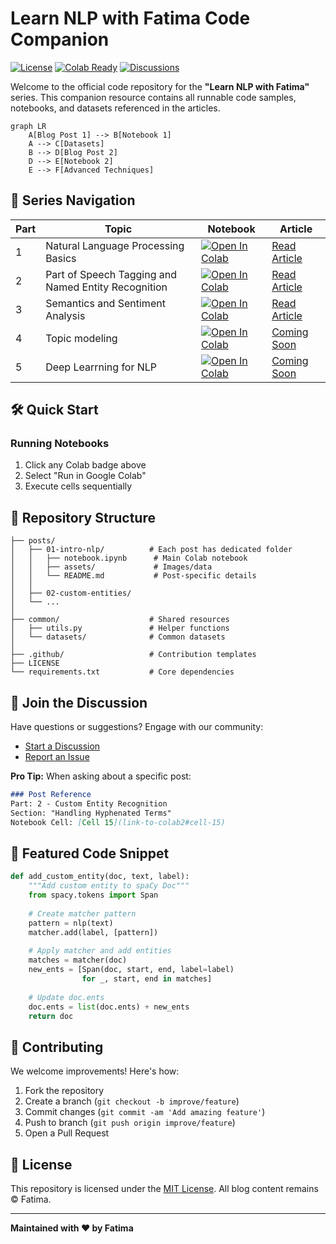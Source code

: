# Learn NLP with Fatima Code Companion


[![License](https://img.shields.io/badge/License-MIT-blue.svg)](LICENSE)
[![Colab Ready](https://colab.research.google.com/assets/colab-badge.svg)](https://colab.research.google.com/github/yourusername/repo-name)
[![Discussions](https://img.shields.io/badge/GitHub-Discussions-blue)](https://github.com/yourusername/repo-name/discussions)

Welcome to the official code repository for the **"Learn NLP with Fatima"** series. This companion resource contains all runnable code samples, notebooks, and datasets referenced in the articles.

```mermaid
graph LR
    A[Blog Post 1] --> B[Notebook 1]
    A --> C[Datasets]
    B --> D[Blog Post 2]
    D --> E[Notebook 2]
    E --> F[Advanced Techniques]
```

## 🚀 Series Navigation

| Part | Topic | Notebook | Article | 
|------|-------|----------|---------|
| 1 | Natural Language Processing Basics | [![Open In Colab](https://colab.research.google.com/assets/colab-badge.svg)]((https://colab.research.google.com/drive/1XQfSxXrfOoTmM5TyIJPAtT8A5U0CvXNB?usp=sharing)) | [Read Article](https://mahia.hashnode.dev/natural-language-processing-basics) |
| 2 | Part of Speech Tagging and Named Entity Recognition | [![Open In Colab](https://colab.research.google.com/assets/colab-badge.svg)]((https://colab.research.google.com/drive/1RaymFgcTJFIu0sSKX0uXCs6saDdRULy5)) | [Read Article](https://mahia.hashnode.dev/nlp-part-of-speech-tagging-and-named-entity-recognition) |
| 3 | Semantics and Sentiment Analysis | [![Open In Colab](https://colab.research.google.com/assets/colab-badge.svg)]((https://mahia.hashnode.dev/nlp-semantics-and-sentiment-analysis)) | [Read Article](https://mahia.hashnode.dev/nlp-part-of-speech-tagging-and-named-entity-recognition) |
| 4 | Topic modeling | [![Open In Colab](https://colab.research.google.com/assets/colab-badge.svg)]() | [Coming Soon]() |
| 5 | Deep Learrning for NLP | [![Open In Colab](https://colab.research.google.com/assets/colab-badge.svg)]() | [Coming Soon]() |

## 🛠️ Quick Start

### Running Notebooks
1. Click any Colab badge above
2. Select "Run in Google Colab"
3. Execute cells sequentially


## 📂 Repository Structure
```
├── posts/
│   ├── 01-intro-nlp/          # Each post has dedicated folder
│   │   ├── notebook.ipynb      # Main Colab notebook
│   │   ├── assets/             # Images/data
│   │   └── README.md           # Post-specific details
│   │
│   ├── 02-custom-entities/
│   └── ...
│
├── common/                    # Shared resources
│   ├── utils.py               # Helper functions
│   └── datasets/              # Common datasets
│
├── .github/                   # Contribution templates
├── LICENSE
└── requirements.txt           # Core dependencies
```

## 💬 Join the Discussion
Have questions or suggestions? Engage with our community:
- [Start a Discussion](https://github.com/fatimajannet/NLP-with-Fatima/discussions/new?category=blog)
- [Report an Issue](https://github.com/fatimajannet/NLP-with-Fatima/issues/new/choose)

**Pro Tip:** When asking about a specific post:
```markdown
### Post Reference
Part: 2 - Custom Entity Recognition  
Section: "Handling Hyphenated Terms"  
Notebook Cell: [Cell 15](link-to-colab2#cell-15)
```

## 🌟 Featured Code Snippet
```python
def add_custom_entity(doc, text, label):
    """Add custom entity to spaCy Doc"""
    from spacy.tokens import Span
    
    # Create matcher pattern
    pattern = nlp(text)
    matcher.add(label, [pattern])
    
    # Apply matcher and add entities
    matches = matcher(doc)
    new_ents = [Span(doc, start, end, label=label) 
                for _, start, end in matches]
    
    # Update doc.ents
    doc.ents = list(doc.ents) + new_ents
    return doc
```

## 🤝 Contributing
We welcome improvements! Here's how:
1. Fork the repository
2. Create a branch (`git checkout -b improve/feature`)
3. Commit changes (`git commit -am 'Add amazing feature'`)
4. Push to branch (`git push origin improve/feature`)
5. Open a Pull Request

## 📜 License
This repository is licensed under the [MIT License](LICENSE). All blog content remains © Fatima.

---

**Maintained with ❤️ by Fatima**  

